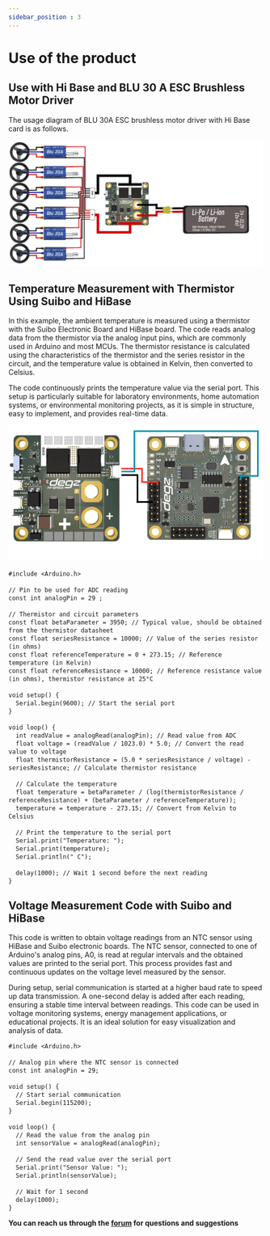 ```yaml
---
sidebar_position : 3
---
```


# Use of the product


## Use with Hi Base and BLU 30 A ESC Brushless Motor Driver

The usage diagram of BLU 30A ESC brushless motor driver with Hi Base card is as follows.

![BLU 30 A ESC Fırçasız Motor Sürücü Diyagram](./image/hibase-esc.png)



## Temperature Measurement with Thermistor Using Suibo and HiBase

In this example, the ambient temperature is measured using a thermistor with the Suibo Electronic Board and HiBase board. The code reads analog data from the thermistor via the analog input pins, which are commonly used in Arduino and most MCUs. The thermistor resistance is calculated using the characteristics of the thermistor and the series resistor in the circuit, and the temperature value is obtained in Kelvin, then converted to Celsius.

The code continuously prints the temperature value via the serial port. This setup is particularly suitable for laboratory environments, home automation systems, or environmental monitoring projects, as it is simple in structure, easy to implement, and provides real-time data.



![Suibo Hi Base Temperature Measurement](./image/suibo-base1.png)

````
#include <Arduino.h>

// Pin to be used for ADC reading
const int analogPin = 29 ; 

// Thermistor and circuit parameters
const float betaParameter = 3950; // Typical value, should be obtained from the thermistor datasheet
const float seriesResistance = 10000; // Value of the series resistor (in ohms)
const float referenceTemperature = 0 + 273.15; // Reference temperature (in Kelvin)
const float referenceResistance = 10000; // Reference resistance value (in ohms), thermistor resistance at 25°C

void setup() {
  Serial.begin(9600); // Start the serial port
}

void loop() {
  int readValue = analogRead(analogPin); // Read value from ADC
  float voltage = (readValue / 1023.0) * 5.0; // Convert the read value to voltage
  float thermistorResistance = (5.0 * seriesResistance / voltage) - seriesResistance; // Calculate thermistor resistance

  // Calculate the temperature
  float temperature = betaParameter / (log(thermistorResistance / referenceResistance) + (betaParameter / referenceTemperature));
  temperature = temperature - 273.15; // Convert from Kelvin to Celsius

  // Print the temperature to the serial port
  Serial.print("Temperature: ");
  Serial.print(temperature);
  Serial.println(" C");

  delay(1000); // Wait 1 second before the next reading
}
 ````

 ## Voltage Measurement Code with Suibo and HiBase 

 This code is written to obtain voltage readings from an NTC sensor using HiBase and Suibo electronic boards. The NTC sensor, connected to one of Arduino's analog pins, A0, is read at regular intervals and the obtained values are printed to the serial port. This process provides fast and continuous updates on the voltage level measured by the sensor.

During setup, serial communication is started at a higher baud rate to speed up data transmission. A one-second delay is added after each reading, ensuring a stable time interval between readings. This code can be used in voltage monitoring systems, energy management applications, or educational projects. It is an ideal solution for easy visualization and analysis of data.

````
#include <Arduino.h>

// Analog pin where the NTC sensor is connected
const int analogPin = 29;

void setup() {
  // Start serial communication
  Serial.begin(115200);
}

void loop() {
  // Read the value from the analog pin
  int sensorValue = analogRead(analogPin);
  
  // Send the read value over the serial port
  Serial.print("Sensor Value: ");
  Serial.println(sensorValue);
  
  // Wait for 1 second
  delay(1000);
}

````



**You can reach us through the [forum](https://forum.degzrobotics.com/) for questions and suggestions**